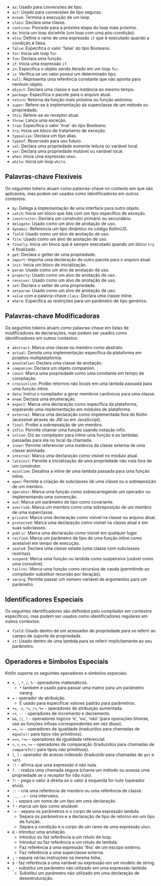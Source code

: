 - `as`: Usado para conversões de tipo.
- `as?`: Usado para conversões de tipo seguras.
- `break`: Termina a execução de um loop.
- `class`: Declara uma classe.
- `continue`: Procede para a próxima etapa do loop mais próximo.
- `do`: Inicia um loop do/while (um loop com uma pós-condição).
- `else`: Define o ramo de uma expressão `if` que é executado quando a condição é falsa.
- `false`: Especifica o valor 'false' do tipo Booleano.
- `for`: Inicia um loop `for`.
- `fun`: Declara uma função.
- `if`: Inicia uma expressão `if`.
- `in`: Especifica o objeto sendo iterado em um loop `for`.
- `is`: Verifica se um valor possui um determinado tipo.
- `null`: Representa uma referência constante que não aponta para nenhum objeto.
- `object`: Declara uma classe e sua instância ao mesmo tempo.
- `package`: Especifica o pacote para o arquivo atual.
- `return`: Retorna da função mais próxima ou função anônima.
- `super`: Refere-se à implementação da superclasse de um método ou propriedade.
- `this`: Refere-se ao receptor atual.
- `throw`: Lança uma exceção.
- `true`: Especifica o valor 'true' do tipo Booleano.
- `try`: Inicia um bloco de tratamento de exceção.
- `typealias`: Declara um tipo alias.
- `typeof`: Reservado para uso futuro.
- `val`: Declara uma propriedade somente leitura ou variável local.
- `var`: Declara uma propriedade mutável ou variável local.
- `when`: Inicia uma expressão `when`.
- `while`: Inicia um loop `while`.

## Palavras-chave Flexíveis

Os seguintes tokens atuam como palavras-chave no contexto em que são aplicáveis, mas podem ser usados como identificadores em outros contextos:

- `by`: Delega a implementação de uma interface para outro objeto.
- `catch`: Inicia um bloco que lida com um tipo específico de exceção.
- `constructor`: Declara um construtor primário ou secundário.
- `delegate`: Usado como um alvo de anotação de uso.
- `dynamic`: Referencia um tipo dinâmico no código Kotlin/JS.
- `field`: Usado como um alvo de anotação de uso.
- `file`: Usado como um alvo de anotação de uso.
- `finally`: Inicia um bloco que é sempre executado quando um bloco `try` é finalizado.
- `get`: Declara o getter de uma propriedade.
- `import`: Importa uma declaração de outro pacote para o arquivo atual.
- `init`: Inicia um bloco de inicialização.
- `param`: Usado como um alvo de anotação de uso.
- `property`: Usado como um alvo de anotação de uso.
- `receiver`: Usado como um alvo de anotação de uso.
- `set`: Declara o setter de uma propriedade.
- `setparam`: Usado como um alvo de anotação de uso.
- `value` com a palavra-chave `class`: Declara uma classe inline.
- `where`: Especifica as restrições para um parâmetro de tipo genérico.

## Palavras-chave Modificadoras

Os seguintes tokens atuam como palavras-chave em listas de modificadores de declarações, mas podem ser usados como identificadores em outros contextos:

- `abstract`: Marca uma classe ou membro como abstrato.
- `actual`: Denota uma implementação específica da plataforma em projetos multiplataforma.
- `annotation`: Declara uma classe de anotação.
- `companion`: Declara um objeto companion.
- `const`: Marca uma propriedade como uma constante em tempo de compilação.
- `crossinline`: Proíbe retornos não locais em uma lambda passada para uma função inline.
- `data`: Instrui o compilador a gerar membros canônicos para uma classe.
- `enum`: Declara uma enumeração.
- `expect`: Marca uma declaração como específica da plataforma, esperando uma implementação em módulos de plataforma.
- `external`: Marca uma declaração como implementada fora do Kotlin (acessível através de JNI ou em JavaScript).
- `final`: Proíbe a sobreposição de um membro.
- `infix`: Permite chamar uma função usando notação infix.
- `inline`: Diz ao compilador para inline uma função e as lambdas passadas para ela no local da chamada.
- `inner`: Permite referenciar uma instância da classe externa de uma classe aninhada.
- `internal`: Marca uma declaração como visível no módulo atual.
- `lateinit`: Permite a inicialização de uma propriedade não nula fora de um construtor.
- `noinline`: Desativa a inline de uma lambda passada para uma função inline.
- `open`: Permite a criação de subclasses de uma classe ou a sobreposição de um membro.
- `operator`: Marca uma função como sobrecarregando um operador ou implementando uma convenção.
- `out`: Marca um parâmetro de tipo como covariante.
- `override`: Marca um membro como uma sobreposição de um membro de uma superclasse.
- `private`: Marca uma declaração como visível na classe ou arquivo atual.
- `protected`: Marca uma declaração como visível na classe atual e em suas subclasses.
- `public`: Marca uma declaração como visível em qualquer lugar.
- `reified`: Marca um parâmetro de tipo de uma função inline como acessível em tempo de execução.
- `sealed`: Declara uma classe selada (uma classe com subclasses restritas).
- `suspend`: Marca uma função ou lambda como suspensiva (usável como uma coroutine).
- `tailrec`: Marca uma função como recursiva de cauda (permitindo ao compilador substituir recursão por iteração).
- `vararg`: Permite passar um número variável de argumentos para um parâmetro.

## Identificadores Especiais

Os seguintes identificadores são definidos pelo compilador em contextos específicos, mas podem ser usados como identificadores regulares em outros contextos:

- `field`: Usado dentro de um acessador de propriedade para se referir ao campo de suporte da propriedade.
- `it`: Usado dentro de uma lambda para se referir implicitamente ao seu parâmetro.

## Operadores e Símbolos Especiais

Kotlin suporta os seguintes operadores e símbolos especiais:

- `+`, `-`, `*`, `/`, `%` - operadores matemáticos.
  - `*` também é usado para passar uma matriz para um parâmetro vararg.
- `=` - operador de atribuição.
  - É usado para especificar valores padrão para parâmetros.
- `+=`, `-=`, `*=`, `/=`, `%=` - operadores de atribuição aumentada.
- `++`, `--` - operadores de incremento e decremento.
- `&&`, `||`, `!` - operadores lógicos 'e', 'ou', 'não' (para operações bitwise, use as funções infixas correspondentes em vez disso).
- `==`, `!=` - operadores de igualdade (traduzidos para chamadas de `equals()` para tipos não primitivos).
- `===`, `!==` - operadores de igualdade referencial.
- `<`, `>`, `<=`, `>=` - operadores de comparação (traduzidos para chamadas de `compareTo()` para tipos não primitivos).
- `[`, `]` - operador de acesso indexado (traduzido para chamadas de `get` e `set`).
- `!!` - afirma que uma expressão é não nula.
- `?.` - realiza uma chamada segura (chama um método ou acessa uma propriedade se o receptor for não nulo).
- `?:` - pega o valor à direita se o valor à esquerda for nulo (operador elvis).
- `::` - cria uma referência de membro ou uma referência de classe.
- `..`, `..<` - cria intervalos.
- `:` - separa um nome de um tipo em uma declaração.
- `?` - marca um tipo como anulável.
- `->` - separa os parâmetros e o corpo de uma expressão lambda.
  - Separa os parâmetros e a declaração de tipo de retorno em um tipo de função.
  - Separa a condição e o corpo de um ramo de uma expressão `when`.
- `@` - introduz uma anotação.
  - Introduz ou faz referência a um rótulo de loop.
  - Introduz ou faz referência a um rótulo de lambda.
  - Faz referência a uma expressão 'this' de um escopo externo.
  - Faz referência a uma superclasse externa.
- `;` - separa várias instruções na mesma linha.
- `$` - faz referência a uma variável ou expressão em um modelo de string.
- `_` - substitui um parâmetro não utilizado em uma expressão lambda.
  - Substitui um parâmetro não utilizado em uma declaração de desestruturação.